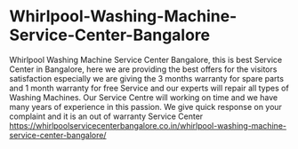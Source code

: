 # Whirlpool-Washing-Machine-Service-Center-Bangalore
Whirlpool Washing Machine Service Center Bangalore, this is best Service Center in Bangalore, here we are providing the best offers for the visitors satisfaction especially we are giving the 3 months warranty for spare parts and 1 month warranty for free Service and our experts will repair all types of Washing Machines. Our Service Centre will working on time and we have many years of experience in this passion. We give quick response on your complaint and it is an out of warranty Service Center         https://whirlpoolservicecenterbangalore.co.in/whirlpool-washing-machine-service-center-bangalore/

